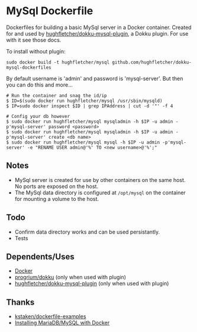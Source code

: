 # MySql Dockerfile

Dockerfiles for building a basic MySql server in a Docker container. Created for and used by [hughfletcher/dokku-mysql-plugin](https://github.com/hughfletcher/dokku-mysql-plugin), a Dokku plugin. For use with it see those docs.

To install without plugin:

    sudo docker build -t hughfletcher/mysql github.com/hughfletcher/dokku-mysql-dockerfiles

By default username is 'admin' and password is 'mysql-server'. But then you can do this and more...

    # Run the container and snag the id/ip
    $ ID=$(sudo docker run hughfletcher/mysql /usr/sbin/mysqld)
    $ IP=sudo docker inspect $ID | grep IPAddress | cut -d '"' -f 4

    # Config your db however
    $ sudo docker run hughfletcher/mysql mysqladmin -h $IP -u admin -p'mysql-server' password <password>
    $ sudo docker run hughfletcher/mysql mysqladmin -h $IP -u admin -p'mysql-server' create <db name>
    $ sudo docker run hughfletcher/mysql mysql -h $IP -u admin -p'mysql-server' -e "RENAME USER admin@'%' TO <new username>@'%';"

## Notes
* MySql server is created for use by other containers on the same host. No ports are exposed on the host.
* The MySql data directory is configured at `/opt/mysql` on the container for mounting a volume to the host.

## Todo
* Confirm data directory works and can be used persistantly.
* Tests

## Dependents/Uses
* [Docker](http://www.docker.io)
* [progrium/dokku](https://github.com/progrium/dokku) (only when used with plugin)
* [hughfletcher/dokku-mysql-plugin](https://github.com/hughfletcher/dokku-mysql-plugin) (only when used with plugin)

## Thanks
* [kstaken/dockerfile-examples](https://github.com/kstaken/dockerfile-examples)
* [Installing MariaDB/MySQL with Docker](http://amattn.com/2013/08/29/installing_maria_db_mysql_with_docker.html)